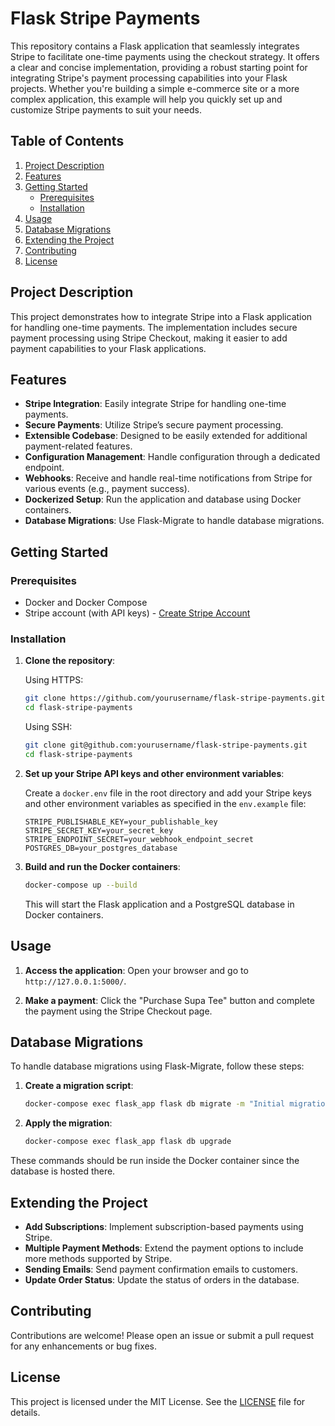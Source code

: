 # Flask Stripe Payments

This repository contains a Flask application that seamlessly integrates Stripe to facilitate one-time payments using the checkout strategy. It offers a clear and concise implementation, providing a robust starting point for integrating Stripe's payment processing capabilities into your Flask projects. Whether you're building a simple e-commerce site or a more complex application, this example will help you quickly set up and customize Stripe payments to suit your needs.

## Table of Contents

1. [Project Description](#project-description)
2. [Features](#features)
3. [Getting Started](#getting-started)
    - [Prerequisites](#prerequisites)
    - [Installation](#installation)
4. [Usage](#usage)
5. [Database Migrations](#database-migrations)
6. [Extending the Project](#extending-the-project)
7. [Contributing](#contributing)
8. [License](#license)

## Project Description

This project demonstrates how to integrate Stripe into a Flask application for handling one-time payments. The implementation includes secure payment processing using Stripe Checkout, making it easier to add payment capabilities to your Flask applications.

## Features

- **Stripe Integration**: Easily integrate Stripe for handling one-time payments.
- **Secure Payments**: Utilize Stripe’s secure payment processing.
- **Extensible Codebase**: Designed to be easily extended for additional payment-related features.
- **Configuration Management**: Handle configuration through a dedicated endpoint.
- **Webhooks**: Receive and handle real-time notifications from Stripe for various events (e.g., payment success).
- **Dockerized Setup**: Run the application and database using Docker containers.
- **Database Migrations**: Use Flask-Migrate to handle database migrations.

## Getting Started

### Prerequisites

- Docker and Docker Compose
- Stripe account (with API keys) - [Create Stripe Account](https://dashboard.stripe.com/register)


### Installation

1. **Clone the repository**:

    Using HTTPS:
    ```bash
    git clone https://github.com/yourusername/flask-stripe-payments.git
    cd flask-stripe-payments
    ```

    Using SSH:
    ```bash
    git clone git@github.com:yourusername/flask-stripe-payments.git
    cd flask-stripe-payments
    ```

2. **Set up your Stripe API keys and other environment variables**:

    Create a `docker.env` file in the root directory and add your Stripe keys and other environment variables as specified in the `env.example` file:

    ```env
    STRIPE_PUBLISHABLE_KEY=your_publishable_key
    STRIPE_SECRET_KEY=your_secret_key
    STRIPE_ENDPOINT_SECRET=your_webhook_endpoint_secret
    POSTGRES_DB=your_postgres_database
    ```

3. **Build and run the Docker containers**:

    ```bash
    docker-compose up --build
    ```

    This will start the Flask application and a PostgreSQL database in Docker containers.

## Usage

1. **Access the application**: Open your browser and go to `http://127.0.0.1:5000/`.

2. **Make a payment**: Click the "Purchase Supa Tee" button and complete the payment using the Stripe Checkout page.

## Database Migrations

To handle database migrations using Flask-Migrate, follow these steps:

1. **Create a migration script**:

    ```bash
    docker-compose exec flask_app flask db migrate -m "Initial migration."
    ```

2. **Apply the migration**:

    ```bash
    docker-compose exec flask_app flask db upgrade
    ```

These commands should be run inside the Docker container since the database is hosted there.

## Extending the Project

- **Add Subscriptions**: Implement subscription-based payments using Stripe.
- **Multiple Payment Methods**: Extend the payment options to include more methods supported by Stripe.
- **Sending Emails**: Send payment confirmation emails to customers.
- **Update Order Status**: Update the status of orders in the database.

## Contributing

Contributions are welcome! Please open an issue or submit a pull request for any enhancements or bug fixes.

## License

This project is licensed under the MIT License. See the [LICENSE](LICENSE) file for details.
